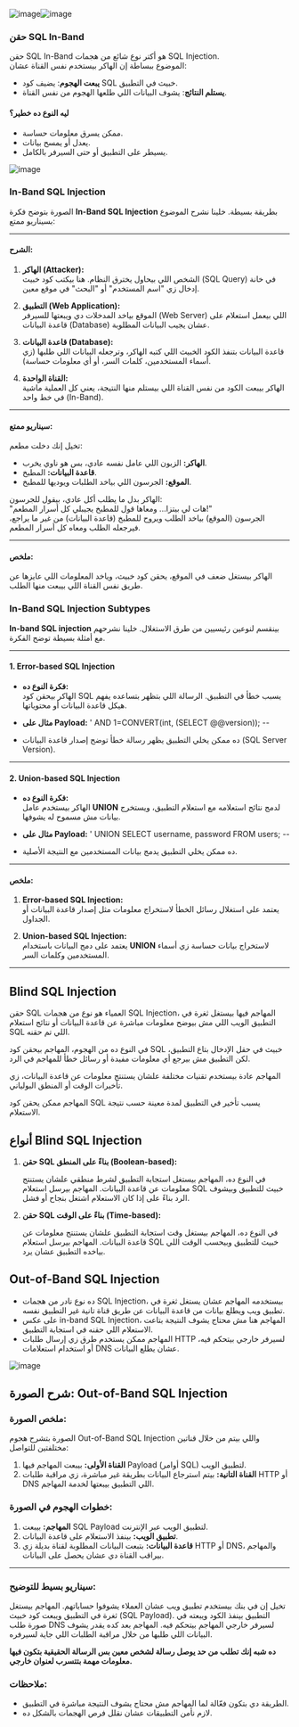 ![image](https://github.com/user-attachments/assets/4649a76f-3a39-4247-81f3-323166281e07)![image](https://github.com/user-attachments/assets/40129c7f-da2b-43be-b9b0-9422546661ce)

### حقن SQL In-Band

حقن SQL In-Band هو أكتر نوع شائع من هجمات SQL Injection.  
الموضوع ببساطة إن الهاكر بيستخدم نفس القناة عشان:  

- **يبعت الهجوم**: يضيف كود SQL خبيث في التطبيق.  
- **يستلم النتائج**: يشوف البيانات اللي طلعها الهجوم من نفس القناة.  

#### ليه النوع ده خطير؟
- ممكن يسرق معلومات حساسة.  
- يعدل أو يمسح بيانات.  
- يسيطر على التطبيق أو حتى السيرفر بالكامل.

![image](https://github.com/user-attachments/assets/e6f3609b-9fd9-4025-bcb6-e62643ac1e76)


### In-Band SQL Injection

الصورة بتوضح فكرة **In-Band SQL Injection** بطريقة بسيطة. خلينا نشرح الموضوع بسيناريو ممتع:

---

#### الشرح:
1. **الهاكر (Attacker):**  
   الشخص اللي بيحاول يخترق النظام. هنا بيكتب كود خبيث (SQL Query) في خانة إدخال زي "اسم المستخدم" أو "البحث" في موقع معين.

2. **التطبيق (Web Application):**  
   الموقع بياخد المدخلات دي ويبعتها للسيرفر (Web Server) اللي بيعمل استعلام على قاعدة البيانات (Database) عشان يجيب البيانات المطلوبة.

3. **قاعدة البيانات (Database):**  
   قاعدة البيانات بتنفذ الكود الخبيث اللي كتبه الهاكر، وترجعله البيانات اللي طلبها (زي أسماء المستخدمين، كلمات السر، أو أي معلومات حساسة).

4. **القناة الواحدة:**  
   الهاكر بيبعت الكود من نفس القناة اللي بيستلم منها النتيجة، يعني كل العملية ماشية في خط واحد (In-Band).

---

#### سيناريو ممتع:
تخيل إنك دخلت مطعم:
- **الهاكر:** الزبون اللي عامل نفسه عادي، بس هو ناوي يخرب.
- **قاعدة البيانات:** المطبخ.
- **الموقع:** الجرسون اللي بياخد الطلبات ويوديها للمطبخ.

الهاكر بدل ما يطلب أكل عادي، بيقول للجرسون:  
"هات لي بيتزا... ومعاها قول للمطبخ يجيبلي كل أسرار المطعم!"  
الجرسون (الموقع) بياخد الطلب ويروح للمطبخ (قاعدة البيانات) من غير ما يراجع، فيرجعله الطلب ومعاه كل أسرار المطعم.

---

#### ملخص:
الهاكر بيستغل ضعف في الموقع، يحقن كود خبيث، وياخد المعلومات اللي عايزها عن طريق نفس القناة اللي بيبعت منها الطلب.

### In-Band SQL Injection Subtypes

**In-band SQL injection** بينقسم لنوعين رئيسيين من طرق الاستغلال. خلينا نشرحهم مع أمثلة بسيطة توضح الفكرة.

---

#### 1. Error-based SQL Injection
- **فكرة النوع ده:**  
  الهاكر بيحقن كود SQL يسبب خطأ في التطبيق. الرسالة اللي بتظهر بتساعده يفهم هيكل قاعدة البيانات أو محتوياتها.

- **مثال على Payload:**
' AND 1=CONVERT(int, (SELECT @@version)); --

- ده ممكن يخلي التطبيق يظهر رسالة خطأ توضح إصدار قاعدة البيانات (SQL Server Version).

---

#### 2. Union-based SQL Injection
- **فكرة النوع ده:**  
الهاكر بيستخدم عامل **UNION** لدمج نتائج استعلامه مع استعلام التطبيق، ويستخرج بيانات مش مسموح له يشوفها.

- **مثال على Payload:**
' UNION SELECT username, password FROM users; --

- ده ممكن يخلي التطبيق يدمج بيانات المستخدمين مع النتيجة الأصلية.

---

#### ملخص:
1. **Error-based SQL Injection:**  
 يعتمد على استغلال رسائل الخطأ لاستخراج معلومات مثل إصدار قاعدة البيانات أو الجداول.

2. **Union-based SQL Injection:**  
 يعتمد على دمج البيانات باستخدام **UNION** لاستخراج بيانات حساسة زي أسماء المستخدمين وكلمات السر.

---

## Blind SQL Injection

حقن SQL العمياء هو نوع من هجمات SQL Injection، المهاجم فيها بيستغل ثغرة في التطبيق الويب اللي مش بيوضح معلومات مباشرة عن قاعدة البيانات أو نتائج استعلام SQL اللي تم حقنه.

في النوع ده من الهجوم، المهاجم بيحقن كود SQL خبيث في حقل الإدخال بتاع التطبيق، لكن التطبيق مش بيرجع أي معلومات مفيدة أو رسائل خطأ للمهاجم في الرد.

المهاجم عادة بيستخدم تقنيات مختلفة علشان يستنتج معلومات عن قاعدة البيانات، زي تأخيرات الوقت أو المنطق البولياني.

المهاجم ممكن يحقن كود SQL يسبب تأخير في التطبيق لمدة معينة حسب نتيجة الاستعلام.

## أنواع Blind SQL Injection

1. **حقن SQL بناءً على المنطق (Boolean-based):**

   في النوع ده، المهاجم بيستغل استجابة التطبيق لشرط منطقي علشان يستنتج معلومات عن قاعدة البيانات. المهاجم بيرسل استعلام SQL خبيث للتطبيق وبيشوف الرد بناءً على إذا كان الاستعلام اشتغل بنجاح أو فشل.

2. **حقن SQL بناءً على الوقت (Time-based):**

   في النوع ده، المهاجم بيستغل وقت استجابة التطبيق علشان يستنتج معلومات عن قاعدة البيانات. المهاجم بيرسل استعلام SQL خبيث للتطبيق وبيحسب الوقت اللي بياخده التطبيق عشان يرد.


## Out-of-Band SQL Injection

- ده نوع نادر من هجمات SQL Injection، بيستخدمه المهاجم عشان يستغل ثغرة في تطبيق ويب ويطلع بيانات من قاعدة البيانات عن طريق قناة تانية غير التطبيق نفسه.  
- على عكس in-band SQL Injection، المهاجم هنا مش محتاج يشوف النتيجة بتاعت الاستعلام اللي حقنه في استجابة التطبيق.  
- المهاجم ممكن يستخدم طرق زي إرسال طلبات HTTP لسيرفر خارجي بيتحكم فيه، أو استخدام استعلامات DNS عشان يطلع البيانات.


![image](https://github.com/user-attachments/assets/6d4ec68b-d05f-4979-8f88-a2e85b4ac1bf)

## شرح الصورة: Out-of-Band SQL Injection

### ملخص الصورة:
الصورة بتشرح هجوم Out-of-Band SQL Injection واللي بيتم من خلال قناتين مختلفتين للتواصل:
1. **القناة الأولى:** بيبعت المهاجم فيها Payload (أوامر SQL) لتطبيق الويب.
2. **القناة التانية:** بيتم استرجاع البيانات بطريقة غير مباشرة، زي مراقبة طلبات HTTP أو DNS اللي التطبيق بيبعتها لخدمة المهاجم.

### خطوات الهجوم في الصورة:
1. **المهاجم:** بيبعت SQL Payload لتطبيق الويب عبر الإنترنت.
2. **تطبيق الويب:** بينفذ الاستعلام على قاعدة البيانات.
3. **قاعدة البيانات:** بتبعت البيانات المطلوبة لقناة بديلة زي HTTP أو DNS، والمهاجم بيراقب القناة دي عشان يحصل على البيانات.

---

### سيناريو بسيط للتوضيح:
تخيل إن في بنك بيستخدم تطبيق ويب عشان العملاء يشوفوا حساباتهم. المهاجم بيستغل ثغرة في التطبيق ويبعت كود خبيث (SQL Payload). التطبيق بينفذ الكود ويبعته في صورة طلب DNS لسيرفر خارجي المهاجم بيتحكم فيه. المهاجم بعد كده يقدر يشوف البيانات اللي طلبها من خلال مراقبة الطلبات اللي جاية لسيرفره.

**ده شبه إنك تطلب من حد يوصل رسالة لشخص معين بس الرسالة الحقيقية بتكون فيها معلومات مهمة بتتسرب لعنوان خارجي.**

### ملاحظات:
- الطريقة دي بتكون فعّالة لما المهاجم مش محتاج يشوف النتيجة مباشرة في التطبيق.
- لازم نأمن التطبيقات عشان نقلل فرص الهجمات بالشكل ده.

